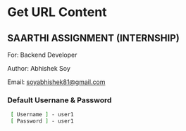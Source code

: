# Get URL Content

## SAARTHI ASSIGNMENT (INTERNSHIP)
For: Backend Developer

Author: Abhishek Soy

Email: soyabhishek81@gmail.com

### Default Usernane & Password
```sh
 [ Username ] - user1
 [ Password ] - user1
```
